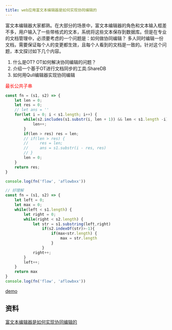 ```yaml
---
title: web应用富文本编辑器是如何实现协同编辑的
---
```

富文本编辑器大家都熟。在大部分的场景中，富文本编辑器的角色和文本输入框差不多，用户输入了一些带格式的文本，系统将这些文本保存到数据库。但是在专业的文档管理中，必须要考虑的一个问题是：如何做协同编辑？ 多人同时编辑一份文档，需要保证每个人的变更都生效，且每个人看到的文档是一致的。针对这个问题，本文探讨如下几个内容。

1. 什么是OT? OT如何解决协同编辑的问题？
2. 介绍一个基于OT进行文档同步的工具:ShareDB
3. 如何用Qull编辑器实现协同编辑

<span style="color: red">最长公共子串</span>

```js
const fn = (s1, s2) => {
    let len = 0;
    let res = 0;
    // let ans = ''
    for(let i = 0; i < s1.length; i++) {
        while(s2.includes(s1.substr(i, len + 1)) && len < s1.length -i) {
            len++;
        }
        if(len > res) res = len;
        // if(len > res) {
        //     res = len;
        //     ans = s1.substr(i - res, res)
        // }
        len = 0;
    }
    return res;
}

console.log(fn('flow', 'aflowbxx'))

// 好理解
const fn = (s1, s2) => {
    let left = 0;
    let max = 0;
    while(left < s1.length) {
        let right = 0;
        while(right < s2.length) {
            let str = s1.substring(left,right)
                if(s2.indexOf(str)>-1){
                    if(max<str.length) {
                        max = str.length
                    }
                }
            right++;
        }
        left++;
    }
    return max
}
console.log(fn('flow', 'aflowbxx'))
```
[demo](https://www.nowcoder.com/practice/98dc82c094e043ccb7e0570e5342dd1b?tpId=37&tqId=21298&rp=1&ru=/exam/oj/ta&qru=/exam/oj/ta&sourceUrl=%2Fexam%2Foj%2Fta%3Fpage%3D2%26pageSize%3D50%26search%3D%26tpId%3D37%26type%3D37&difficulty=undefined&judgeStatus=undefined&tags=&title=)

## 资料
[富文本编辑器是如何实现协同编辑的](https://zhuanlan.zhihu.com/p/416018080)